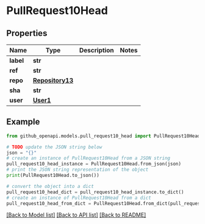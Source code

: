 # PullRequest10Head


## Properties

Name | Type | Description | Notes
------------ | ------------- | ------------- | -------------
**label** | **str** |  | 
**ref** | **str** |  | 
**repo** | [**Repository13**](Repository13.md) |  | 
**sha** | **str** |  | 
**user** | [**User1**](User1.md) |  | 

## Example

```python
from github_openapi.models.pull_request10_head import PullRequest10Head

# TODO update the JSON string below
json = "{}"
# create an instance of PullRequest10Head from a JSON string
pull_request10_head_instance = PullRequest10Head.from_json(json)
# print the JSON string representation of the object
print(PullRequest10Head.to_json())

# convert the object into a dict
pull_request10_head_dict = pull_request10_head_instance.to_dict()
# create an instance of PullRequest10Head from a dict
pull_request10_head_from_dict = PullRequest10Head.from_dict(pull_request10_head_dict)
```
[[Back to Model list]](../README.md#documentation-for-models) [[Back to API list]](../README.md#documentation-for-api-endpoints) [[Back to README]](../README.md)


